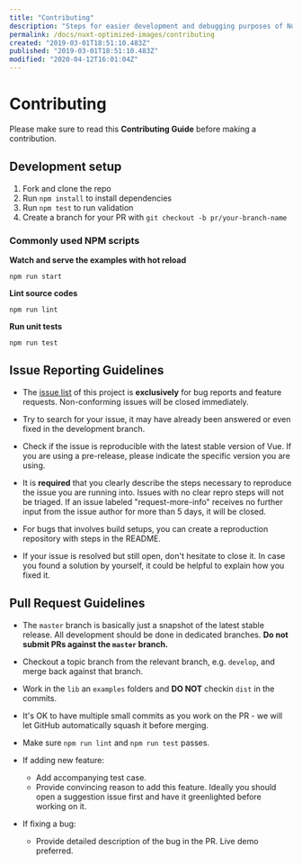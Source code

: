 ```yaml
---
title: "Contributing"
description: "Steps for easier development and debugging purposes of Nuxt Optimized Images."
permalink: /docs/nuxt-optimized-images/contributing
created: "2019-03-01T18:51:10.483Z"
published: "2019-03-01T18:51:10.483Z"
modified: "2020-04-12T16:01:04Z"
---
```


# Contributing

Please make sure to read this **Contributing Guide** before making a contribution.

## Development setup

1. Fork and clone the repo
2. Run `npm install` to install dependencies
3. Run `npm test` to run validation
4. Create a branch for your PR with `git checkout -b pr/your-branch-name`

### Commonly used NPM scripts

**Watch and serve the examples with hot reload**

```shell
npm run start
```

**Lint source codes**
```shell
npm run lint
```

**Run unit tests**
```shell
npm run test
```

## Issue Reporting Guidelines

- The [issue list][issues-link] of this project is **exclusively** for bug reports and feature requests. Non-conforming issues will be closed immediately.

- Try to search for your issue, it may have already been answered or even fixed in the development branch.

- Check if the issue is reproducible with the latest stable version of Vue. If you are using a pre-release, please indicate the specific version you are using.

- It is **required** that you clearly describe the steps necessary to reproduce the issue you are running into. Issues with no clear repro steps will not be triaged. If an issue labeled "request-more-info" receives no further input from the issue author for more than 5 days, it will be closed.

- For bugs that involves build setups, you can create a reproduction repository with steps in the README.

- If your issue is resolved but still open, don't hesitate to close it. In case you found a solution by yourself, it could be helpful to explain how you fixed it.

## Pull Request Guidelines

- The `master` branch is basically just a snapshot of the latest stable release. All development should be done in dedicated branches. **Do not submit PRs against the `master` branch.**

- Checkout a topic branch from the relevant branch, e.g. `develop`, and merge back against that branch.

- Work in the `lib` an `examples` folders and **DO NOT** checkin `dist` in the commits.

- It's OK to have multiple small commits as you work on the PR - we will let GitHub automatically squash it before merging.

- Make sure `npm run lint` and `npm run test` passes.

- If adding new feature:
  - Add accompanying test case.
  - Provide convincing reason to add this feature. Ideally you should open a suggestion issue first and have it greenlighted before working on it.

- If fixing a bug:
  - Provide detailed description of the bug in the PR. Live demo preferred.


[issues-link]: https://github.com/aceforth/nuxt-optimized-images/issues
